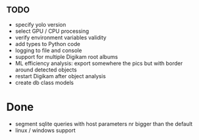 ## TODO
- specify yolo version
- select GPU / CPU processing
- verify environment variables validity
- add types to Python code
- logging to file and console
- support for multiple Digikam root albums
- ML efficiency analysis: export somewhere the pics but with border around  detected objects
- restart Digikam after object analysis
- create db class models

# Done
- segment sqlite queries with host parameters nr bigger than the default
- linux / windows support